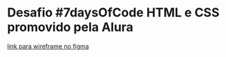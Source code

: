 # Desafio #7daysOfCode HTML e CSS promovido pela Alura

[link para wireframe no figma](https://www.figma.com/file/mm3MLozvUDGhDRTxSLlGL5/7daysOfCode-HTML-CSS?node-id=0%3A1)
